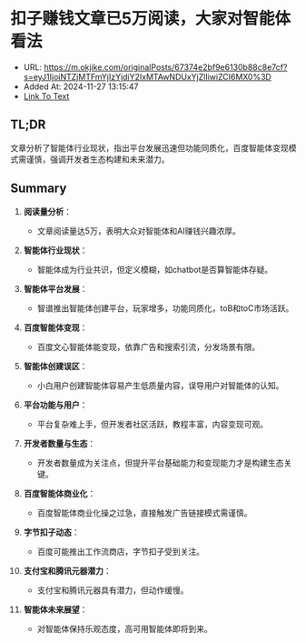 # 扣子赚钱文章已5万阅读，大家对智能体看法
- URL: https://m.okjike.com/originalPosts/67374e2bf9e6130b88c8e7cf?s=eyJ1IjoiNTZjMTFmYjIzYjdiY2IxMTAwNDUxYjZlIiwiZCI6MX0%3D
- Added At: 2024-11-27 13:15:47
- [Link To Text](2024-11-27-扣子赚钱文章已5万阅读，大家对智能体看法_raw.md)

## TL;DR
文章分析了智能体行业现状，指出平台发展迅速但功能同质化，百度智能体变现模式需谨慎，强调开发者生态构建和未来潜力。

## Summary
1. **阅读量分析**：
   - 文章阅读量达5万，表明大众对智能体和AI赚钱兴趣浓厚。

2. **智能体行业现状**：
   - 智能体成为行业共识，但定义模糊，如chatbot是否算智能体存疑。

3. **智能体平台发展**：
   - 智谱推出智能体创建平台，玩家增多，功能同质化，toB和toC市场活跃。

4. **百度智能体变现**：
   - 百度文心智能体能变现，依靠广告和搜索引流，分发场景有限。

5. **智能体创建误区**：
   - 小白用户创建智能体容易产生低质量内容，误导用户对智能体的认知。

6. **平台功能与用户**：
   - 平台复杂难上手，但开发者社区活跃，教程丰富，内容变现可观。

7. **开发者数量与生态**：
   - 开发者数量成为关注点，但提升平台基础能力和变现能力才是构建生态关键。

8. **百度智能体商业化**：
   - 百度智能体商业化操之过急，直接触发广告链接模式需谨慎。

9. **字节扣子动态**：
   - 百度可能推出工作流商店，字节扣子受到关注。

10. **支付宝和腾讯元器潜力**：
    - 支付宝和腾讯元器具有潜力，但动作缓慢。

11. **智能体未来展望**：
    - 对智能体保持乐观态度，高可用智能体即将到来。
